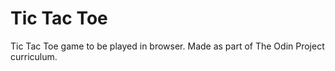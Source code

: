# Tic Tac Toe
Tic Tac Toe game to be played in browser. Made as part of The Odin Project curriculum.